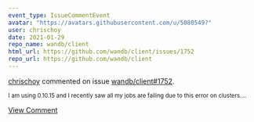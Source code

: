 ```yaml
---
event_type: IssueCommentEvent
avatar: "https://avatars.githubusercontent.com/u/5080549?"
user: chrischoy
date: 2021-01-29
repo_name: wandb/client
html_url: https://github.com/wandb/client/issues/1752
repo_url: https://github.com/wandb/client
---
```


<a href='https://github.com/chrischoy' target='_blank'>chrischoy</a> commented on issue <a href='https://github.com/wandb/client/issues/1752' target='_blank'>wandb/client#1752</a>.

<small>I am using 0.10.15 and I recently saw all my jobs are failing due to this error on clusters....</small>

<a href='https://github.com/wandb/client/issues/1752' target='_blank'>View Comment</a>